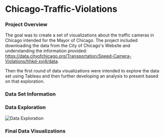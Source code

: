 # Chicago-Traffic-Violations

### Project Overview
The goal was to create a set of visualizations about the traffic cameras in Chicago intended for the Mayor of Chicago. The project included downloading the data from the City of Chicago's Website and understanding the information provided: https://data.cityofchicago.org/Transportation/Speed-Camera-Violations/hhkd-xvj4/data. 

Then the first round of data visualizations were intended to explore the data set using Tableau and then further developing an analysis to present based on that exploration. 

### Data Set Information

### Data Exploration

![Data Exploration](https://public.tableau.com/profile/laura.klipp#!/vizhome/Speed_Violations/TrafficCameraDataExploration)

### Final Data Visualizations
